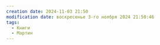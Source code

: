```yaml
---
creation date: 2024-11-03 21:50
modification date: воскресенье 3-го ноября 2024 21:50:46
tags:
  - Книги
  - Мартин
---
```

